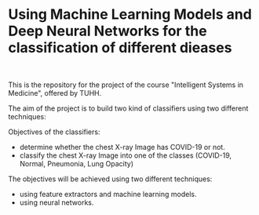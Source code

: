# Using Machine Learning Models and Deep Neural Networks for the classification of different dieases

<br>

This is the repository for the project of the course "Intelligent Systems in Medicine", offered by TUHH.

The aim of the project is to build two kind of classifiers using two different techniques:

Objectives of the classifiers:
<ul>
<li> determine whether the chest X-ray Image has COVID-19 or not. </li>
<li> classify the chest X-ray Image into one of the classes (COVID-19, Normal, Pneumonia, Lung Opacity) </li>
</ul>


The objectives will be achieved using two different techniques:
<ul>
<li> using feature extractors and machine learning models. </li>
<li> using neural networks. </li>
</ul>